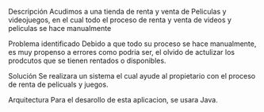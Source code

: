 Descripción
Acudimos a una tienda de renta y venta de Peliculas y videojuegos, en el cual todo el proceso de renta y venta de videos y peliculas se hace manualmente

Problema identificado
Debido a que todo su proceso se hace manualmente, es muy propenso a errores como podria ser, el olvido de actulizar los prodcutos que se tienen rentados
 o disponibles.

Solución
Se realizara un sistema el cual ayude al propietario con el proceso de renta de pelicuals y juegos.

Arquitectura
Para el desarollo de esta aplicacion, se usara Java.
